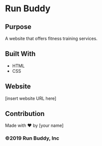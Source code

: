# Run Buddy

## Purpose
A website that offers fitness training services.

## Built With
* HTML
* CSS

## Website
[insert website URL here]

## Contribution
Made with ❤️ by [your name]

### ©️2019 Run Buddy, Inc
